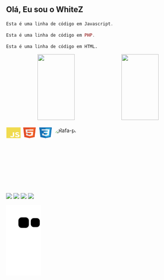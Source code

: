 ## Olá, Eu sou o WhiteZ

~~~javascript
Esta é uma linha de código em Javascript.
~~~

~~~php
Esta é uma linha de código em PHP.
~~~

~~~html
Esta é uma linha de código em HTML.
~~~

<div align="center"
  <a href="https://github.com/caiquez"> 
   <img width="45%" height="180em" src="https://github-readme-stats.vercel.app/api?username=caiquez&show_icons=true&theme=radical&include_all_commits=true&count_private=true"/>
  <img width="45%" height="180em" src="https://github-readme-stats.vercel.app/api/top-langs/?username=caiquez&layout=compact&langs_count=7&theme=radical"/>
<!-- ALT
  <img height="180em" src="https://github-readme-stats.vercel.app/api?username=caiquez&show_icons=true&theme=radical&include_all_commits=true&count_private=true"/>
  <img height="180em" src="https://github-readme-stats.vercel.app/api/top-langs/?username=caiquez&layout=compact&langs_count=7&theme=radical"/>
-->
</div>
<div style="display: inline-block"><br>
  <img align="center" alt="WhiteZ-Js" height="30" width="40" src="https://raw.githubusercontent.com/devicons/devicon/master/icons/javascript/javascript-plain.svg">
  <img align="center" alt="Rafa-HTML" height="30" width="40" src="https://raw.githubusercontent.com/devicons/devicon/master/icons/html5/html5-original.svg">
  <img align="center" alt="Rafa-CSS" height="30" width="40" src="https://raw.githubusercontent.com/devicons/devicon/master/icons/css3/css3-original.svg">
  <img align="right" alt="Rafa-pic" height="150" style="border-radius:50px;" src="https://cdn.discordapp.com/attachments/903161851259527232/965708766844694569/Avatar.png">
</div>
  
##
 
<div> 
  <a href="https://instagram.com/caique_life" target="_blank"><img src="https://img.shields.io/badge/-Instagram-%23E4405F?style=for-the-badge&logo=instagram&logoColor=white" target="_blank"></a>
 <a href="https://discord.gg/cU9HNmGVYJ" target="_blank"><img src="https://img.shields.io/badge/Discord-7289DA?style=for-the-badge&logo=discord&logoColor=white" target="_blank"></a> 
  <a href = "mailto:contato.caiquen@gmail.com"><img src="https://img.shields.io/badge/-Gmail-%23333?style=for-the-badge&logo=gmail&logoColor=white" target="_blank"></a>
  <a href="https://www.linkedin.com/in/caiquen/" target="_blank"><img src="https://img.shields.io/badge/-LinkedIn-%230077B5?style=for-the-badge&logo=linkedin&logoColor=white" target="_blank"></a> 

![snake gif](https://github.com/CaiqueZ/CaiqueZ/blob/output/github-contribution-grid-snake.svg)
  
<!---
CaiqueZ/CaiqueZ is a ✨ special ✨ repository because its `README.md` (this file) appears on your GitHub profile.
You can click the Preview link to take a look at your changes.
--->
